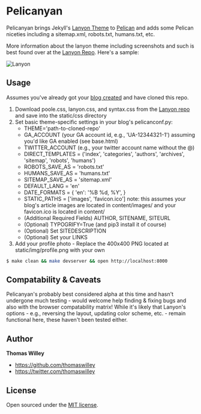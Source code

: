 # Pelicanyan

Pelicanyan brings Jekyll's [Lanyon
Theme](https://github.com/poole/lanyon/) to
[Pelican](http://github.com/getpelican) and adds some Pelican niceties
including a sitemap.xml, robots.txt, humans.txt, etc.

More information about the lanyon theme including screenshots and such
is best found over at the [Lanyon
Repo](https://github.com/poole/lanyon/). Here's a sample:

![Lanyon](https://f.cloud.github.com/assets/98681/1825266/be03f014-71b0-11e3-9539-876e61530e24.png)

## Usage

Assumes you've already got your [blog
created](http://docs.getpelican.com/en/3.5.0/quickstart.html) and have
cloned this repo.

1. Download poole.css, lanyon.css, and syntax.css from the [Lanyon
   repo](https://github.com/poole/lanyon/tree/master/public/css) and save into the static/css directory
2. Set basic theme-specific settings in your blog's pelicanconf.py:
    - THEME='path-to-cloned-repo'
    - GA_ACCOUNT (your GA account id, e.g., 'UA-12344321-1') assuming
    you'd like GA enabled (see base.html)
    - TWITTER_ACCOUNT (e.g., your twitter account name without the @)
    - DIRECT_TEMPLATES = ('index', 'categories', 'authors', 'archives',
      'sitemap', 'robots', 'humans')
    - ROBOTS_SAVE_AS = 'robots.txt'
    - HUMANS_SAVE_AS = 'humans.txt'
    - SITEMAP_SAVE_AS = 'sitemap.xml'
    - DEFAULT_LANG = 'en'
    - DATE_FORMATS = { 'en': '%B %d, %Y', }
    - STATIC_PATHS = ['images', 'favicon.ico'] note: this assumes your
    blog's article images are located in content/images/ and your favicon.ico is located in content/
    - (Additional Required Fields) AUTHOR, SITENAME, SITEURL
    - (Optional) TYPOGRIFY=True (and pip3 install it of course)
    - (Optional) Set SITEDESCRIPTION
    - (Optional) Set your LINKS
3. Add your profile photo - Replace the 400x400 PNG located at
   static/img/profile.png with your own

```bash
$ make clean && make devserver && open http://localhost:8000
```

## Compatability & Caveats

Pelicanyan's probably best considered alpha at this time and hasn't
undergone much testing - would welcome help finding & fixing bugs and
also with the browser compatability matrix! While it's likely that
Lanyon's options - e.g., reversing the layout, updating color scheme,
etc. - remain functional here, these haven't been tested either.

## Author

**Thomas Willey**
- <https://github.com/thomaswilley>
- <https://twitter.com/thomaswilley>

## License

Open sourced under the [MIT license](LICENSE).

